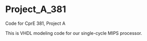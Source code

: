 # Project_A_381
Code for CprE 381, Project A

This is VHDL modeling code for our single-cycle MIPS processor.
